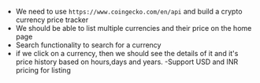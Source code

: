 - We need to use `https://www.coingecko.com/en/api` and build a crypto currency price tracker
- We should be able to list multiple currencies and their price on the home page
- Search functionality to search for a currency
- if we click on a currency, then we should see the details of it and it's price history based on hours,days and years.
-Support USD and INR pricing for listing